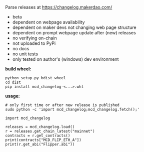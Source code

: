 Parse releases at https://changelog.makerdao.com/

- beta
- dependent on webpage availability
- dependent on maker devs not changing web page structure 
- dependent on prompt webpage update after (new) releases
- no verifying on-chain 
- not uploaded to PyPi
- no docs
- no unit tests
- only tested on author's (windows) dev environment


**build wheel:**

```
python setup.py bdist_wheel
cd dist
pip install mcd_changelog-<...>.whl
```

**usage:**

```
# only first time or after new release is published
sudo python -c 'import mcd_changelog;mcd_changelog.fetch();'

import mcd_changelog

releases = mcd_changelog.load()
r = releases.get_chain_latest("mainnet")
contracts = r.get_contracts()
print(contracts["MCD_FLIP_ETH_A"])
print(r.get_abi("Flipper.abi"))
```


